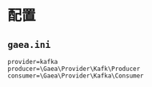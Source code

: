# 配置

## `gaea.ini`
```
provider=kafka
producer=\Gaea\Provider\Kafk\Producer
consumer=\Gaea\Provider\Kafka\Consumer
```